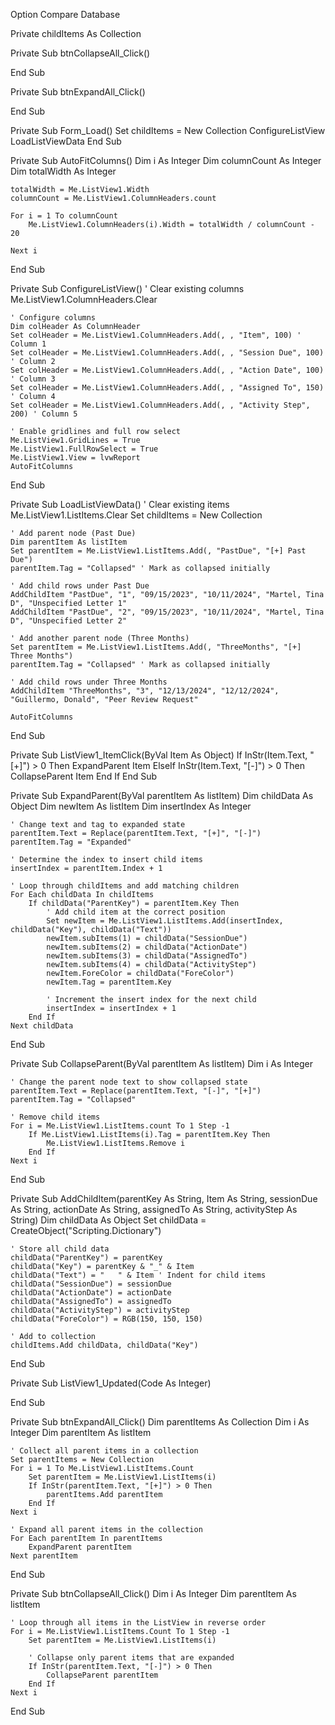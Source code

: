 Option Compare Database

Private childItems As Collection

Private Sub btnCollapseAll_Click()

End Sub

Private Sub btnExpandAll_Click()

End Sub

Private Sub Form_Load()
    Set childItems = New Collection
    ConfigureListView
    LoadListViewData
End Sub

Private Sub AutoFitColumns()
    Dim i As Integer
    Dim columnCount As Integer
    Dim totalWidth As Integer
    
    totalWidth = Me.ListView1.Width
    columnCount = Me.ListView1.ColumnHeaders.count
    
    For i = 1 To columnCount
        Me.ListView1.ColumnHeaders(i).Width = totalWidth / columnCount - 20

    Next i
End Sub

Private Sub ConfigureListView()
    ' Clear existing columns
    Me.ListView1.ColumnHeaders.Clear

    ' Configure columns
    Dim colHeader As ColumnHeader
    Set colHeader = Me.ListView1.ColumnHeaders.Add(, , "Item", 100) ' Column 1
    Set colHeader = Me.ListView1.ColumnHeaders.Add(, , "Session Due", 100) ' Column 2
    Set colHeader = Me.ListView1.ColumnHeaders.Add(, , "Action Date", 100) ' Column 3
    Set colHeader = Me.ListView1.ColumnHeaders.Add(, , "Assigned To", 150) ' Column 4
    Set colHeader = Me.ListView1.ColumnHeaders.Add(, , "Activity Step", 200) ' Column 5

    ' Enable gridlines and full row select
    Me.ListView1.GridLines = True
    Me.ListView1.FullRowSelect = True
    Me.ListView1.View = lvwReport
    AutoFitColumns
End Sub

Private Sub LoadListViewData()
    ' Clear existing items
    Me.ListView1.ListItems.Clear
    Set childItems = New Collection

    ' Add parent node (Past Due)
    Dim parentItem As listItem
    Set parentItem = Me.ListView1.ListItems.Add(, "PastDue", "[+] Past Due")
    parentItem.Tag = "Collapsed" ' Mark as collapsed initially

    ' Add child rows under Past Due
    AddChildItem "PastDue", "1", "09/15/2023", "10/11/2024", "Martel, Tina D", "Unspecified Letter 1"
    AddChildItem "PastDue", "2", "09/15/2023", "10/11/2024", "Martel, Tina D", "Unspecified Letter 2"

    ' Add another parent node (Three Months)
    Set parentItem = Me.ListView1.ListItems.Add(, "ThreeMonths", "[+] Three Months")
    parentItem.Tag = "Collapsed" ' Mark as collapsed initially

    ' Add child rows under Three Months
    AddChildItem "ThreeMonths", "3", "12/13/2024", "12/12/2024", "Guillermo, Donald", "Peer Review Request"
    
    AutoFitColumns
End Sub

Private Sub ListView1_ItemClick(ByVal Item As Object)
    If InStr(Item.Text, "[+]") > 0 Then
        ExpandParent Item
    ElseIf InStr(Item.Text, "[-]") > 0 Then
        CollapseParent Item
    End If
End Sub

Private Sub ExpandParent(ByVal parentItem As listItem)
    Dim childData As Object
    Dim newItem As listItem
    Dim insertIndex As Integer

    ' Change text and tag to expanded state
    parentItem.Text = Replace(parentItem.Text, "[+]", "[-]")
    parentItem.Tag = "Expanded"

    ' Determine the index to insert child items
    insertIndex = parentItem.Index + 1

    ' Loop through childItems and add matching children
    For Each childData In childItems
        If childData("ParentKey") = parentItem.Key Then
            ' Add child item at the correct position
            Set newItem = Me.ListView1.ListItems.Add(insertIndex, childData("Key"), childData("Text"))
            newItem.subItems(1) = childData("SessionDue")
            newItem.subItems(2) = childData("ActionDate")
            newItem.subItems(3) = childData("AssignedTo")
            newItem.subItems(4) = childData("ActivityStep")
            newItem.ForeColor = childData("ForeColor")
            newItem.Tag = parentItem.Key

            ' Increment the insert index for the next child
            insertIndex = insertIndex + 1
        End If
    Next childData
End Sub

Private Sub CollapseParent(ByVal parentItem As listItem)
    Dim i As Integer

    ' Change the parent node text to show collapsed state
    parentItem.Text = Replace(parentItem.Text, "[-]", "[+]")
    parentItem.Tag = "Collapsed"

    ' Remove child items
    For i = Me.ListView1.ListItems.count To 1 Step -1
        If Me.ListView1.ListItems(i).Tag = parentItem.Key Then
            Me.ListView1.ListItems.Remove i
        End If
    Next i
End Sub

Private Sub AddChildItem(parentKey As String, Item As String, sessionDue As String, actionDate As String, assignedTo As String, activityStep As String)
    Dim childData As Object
    Set childData = CreateObject("Scripting.Dictionary")
    
    ' Store all child data
    childData("ParentKey") = parentKey
    childData("Key") = parentKey & "_" & Item
    childData("Text") = "   " & Item ' Indent for child items
    childData("SessionDue") = sessionDue
    childData("ActionDate") = actionDate
    childData("AssignedTo") = assignedTo
    childData("ActivityStep") = activityStep
    childData("ForeColor") = RGB(150, 150, 150)

    ' Add to collection
    childItems.Add childData, childData("Key")
End Sub

Private Sub ListView1_Updated(Code As Integer)

End Sub

Private Sub btnExpandAll_Click()
    Dim parentItems As Collection
    Dim i As Integer
    Dim parentItem As listItem

    ' Collect all parent items in a collection
    Set parentItems = New Collection
    For i = 1 To Me.ListView1.ListItems.Count
        Set parentItem = Me.ListView1.ListItems(i)
        If InStr(parentItem.Text, "[+]") > 0 Then
            parentItems.Add parentItem
        End If
    Next i

    ' Expand all parent items in the collection
    For Each parentItem In parentItems
        ExpandParent parentItem
    Next parentItem
End Sub

Private Sub btnCollapseAll_Click()
    Dim i As Integer
    Dim parentItem As listItem

    ' Loop through all items in the ListView in reverse order
    For i = Me.ListView1.ListItems.Count To 1 Step -1
        Set parentItem = Me.ListView1.ListItems(i)
        
        ' Collapse only parent items that are expanded
        If InStr(parentItem.Text, "[-]") > 0 Then
            CollapseParent parentItem
        End If
    Next i
End Sub
